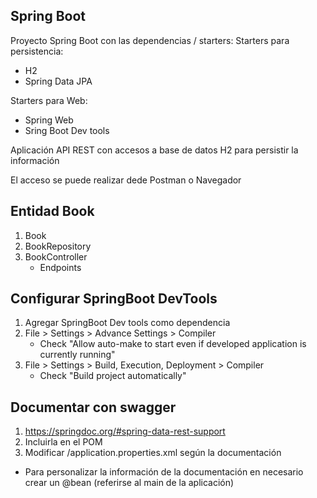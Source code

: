 ## Spring Boot
Proyecto Spring Boot con las dependencias / starters:
Starters para persistencia:
* H2
* Spring Data JPA

Starters para Web:
* Spring Web
* Sring Boot Dev tools

Aplicación API REST con accesos a base de datos H2 para persistir la información

El acceso se puede realizar dede Postman o Navegador

## Entidad Book
1. Book
2. BookRepository
3. BookController
   * Endpoints

## Configurar SpringBoot DevTools

1. Agregar SpringBoot Dev tools como dependencia
2. File > Settings > Advance Settings > Compiler
   * Check "Allow auto-make to start even if developed application is currently running"
3. File > Settings > Build, Execution, Deployment > Compiler
   * Check "Build project automatically"

## Documentar con swagger
1. https://springdoc.org/#spring-data-rest-support
2. Incluirla en el POM
3. Modificar /application.properties.xml según la documentación
* Para personalizar la información de la documentación en necesario crear un @bean (referirse al main de la aplicación)